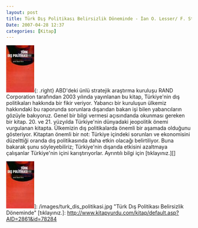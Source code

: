 ```yaml
---
layout: post
title: Türk Dış Politikası Belirsizlik Döneminde - İan O. Lesser/ F. Stephen Larrabee
Date: 2007-04-28 12:37
categories: [Kitap]
---
```


![Türk Dış Politikası Belirsizlik Döneminde][]{: .right} ABD'deki ünlü
stratejik araştırma kuruluşu RAND Corporation tarafından 2003 yılında
yayınlanan bu kitap, Türkiye'nin dış politikaları hakkında bir fikir
veriyor. Yabancı bir kuruluşun ülkemiz hakkındaki bu raporunda sorunlara
dışarıdan bakan işi bilen yabancıların gözüyle bakıyoruz. Genel bir
bilgi vermesi açısındanda okunması gereken bir kitap. 20. ve 21.
yüzyılda Türkiye'nin dünyadaki jeopolitik önemi vurgulanan kitapta.
Ülkemizin dış politikalarda önemli bir aşamada olduğunu gösteriyor.
Kitaptan önemli bir not: Türkiye içindeki sorunları ve ekonomisini
düzelttiği oranda dış politikasında daha etkin olacağı belirtiliyor.
Buna bakarak şunu söyleyebiliriz; Türkiye'nin dışarıda etkisini
azaltmaya çalışanlar Türkiye'nin içini karıştırıyorlar. Ayrıntılı bilgi
için [tıklayınız.][]

  [Türk Dış Politikası Belirsizlik Döneminde]: /images/turk_dis_politikasi.kucukresim.jpg
  ![Türk Dış Politikası Belirsizlik Döneminde][]]: /images/turk_dis_politikasi.jpg
    "Türk Dış Politikası Belirsizlik Döneminde"
  [tıklayınız.]: http://www.kitapyurdu.com/kitap/default.asp?AID=2861&id=78284
